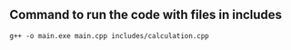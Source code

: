 ## Command to run the code with files in includes

``
g++ -o main.exe main.cpp includes/calculation.cpp
``
